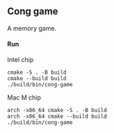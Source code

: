 ## Cong game

A memory game.

#### Run
Intel chip
```
cmake -S . -B build
cmake --build build
./build/bin/cong-game
```

Mac M chip
```
arch -x86_64 cmake -S . -B build
arch -x86_64 cmake --build build
./build/bin/cong-game
```